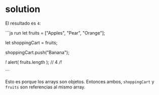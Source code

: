 # solution

El resultado es `4`:

\`\`\`js run let fruits = \["Apples", "Pear", "Orange"\];

let shoppingCart = fruits;

shoppingCart.push\("Banana"\);

_!_ alert\( fruits.length \); // 4 _/!_

\`\`\`

Esto es porque los arrays son objetos. Entonces ambos, `shoppingCart` y `fruits` son referencias al mismo array.

